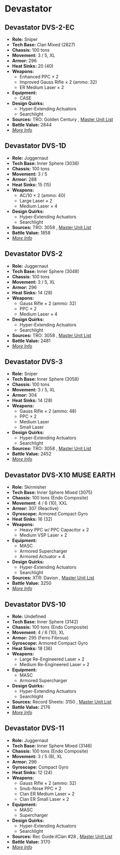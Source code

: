 # Devastator 

## Devastator DVS-2-EC 

- **Role:** Sniper 
- **Tech Base:** Clan Mixed (2827) 
- **Chassis:** 100 tons 
- **Movement:** 3 / 5, XL 
- **Armor:** 296 
- **Heat Sinks:** 20 (40) 
- **Weapons:** 
  - Enhanced PPC × 2 
  - Improved Gauss Rifle × 2 (ammo: 32) 
  - ER Medium Laser × 2 
- **Equipment:** 
  - CASE 
- **Design Quirks:** 
  - Hyper-Extending Actuators 
  - Searchlight 
- **Sources:** TRO: Golden Century , [Master Unit List](http://masterunitlist.info/Unit/Details/7686) 
- **Battle Value:** 2844 
- [*More Info*](devastator/devastator_dvs-2-ec.md) 

## Devastator DVS-1D 

- **Role:** Juggernaut 
- **Tech Base:** Inner Sphere (3036) 
- **Chassis:** 100 tons 
- **Movement:** 3 / 5 
- **Armor:** 288 
- **Heat Sinks:** 15 (15) 
- **Weapons:** 
  - AC/10 × 2 (ammo: 40) 
  - Large Laser × 2 
  - Medium Laser × 4 
- **Design Quirks:** 
  - Hyper-Extending Actuators 
  - Searchlight 
- **Sources:** TRO: 3058 , [Master Unit List](http://masterunitlist.info/Unit/Details/893) 
- **Battle Value:** 1858 
- [*More Info*](devastator/devastator_dvs-1d.md) 

## Devastator DVS-2 

- **Role:** Juggernaut 
- **Tech Base:** Inner Sphere (3048) 
- **Chassis:** 100 tons 
- **Movement:** 3 / 5, XL 
- **Armor:** 296 
- **Heat Sinks:** 14 (28) 
- **Weapons:** 
  - Gauss Rifle × 2 (ammo: 32) 
  - PPC × 2 
  - Medium Laser × 4 
- **Design Quirks:** 
  - Hyper-Extending Actuators 
  - Searchlight 
- **Sources:** TRO: 3058 , [Master Unit List](http://masterunitlist.info/Unit/Details/894) 
- **Battle Value:** 2481 
- [*More Info*](devastator/devastator_dvs-2.md) 

## Devastator DVS-3 

- **Role:** Sniper 
- **Tech Base:** Inner Sphere (3058) 
- **Chassis:** 100 tons 
- **Movement:** 3 / 5, XL 
- **Armor:** 304 
- **Heat Sinks:** 14 (28) 
- **Weapons:** 
  - Gauss Rifle × 2 (ammo: 48) 
  - PPC × 2 
  - Medium Laser 
  - Small Laser 
- **Design Quirks:** 
  - Hyper-Extending Actuators 
  - Searchlight 
- **Sources:** TRO: 3058 , [Master Unit List](http://masterunitlist.info/Unit/Details/895) 
- **Battle Value:** 2452 
- [*More Info*](devastator/devastator_dvs-3.md) 

## Devastator DVS-X10 MUSE EARTH 

- **Role:** Skirmisher 
- **Tech Base:** Inner Sphere Mixed (3075) 
- **Chassis:** 100 tons (Endo Composite) 
- **Movement:** 4 / 6 (10), XXL 
- **Armor:** 307 (Reactive) 
- **Gyroscope:** Armored Compact Gyro 
- **Heat Sinks:** 16 (32) 
- **Weapons:** 
  - Heavy PPC w/ PPC Capacitor × 2 
  - Medium VSP Laser × 2 
- **Equipment:** 
  - MASC 
  - Armored Supercharger 
  - Armored Actuator × 4 
- **Design Quirks:** 
  - Hyper-Extending Actuators 
  - Searchlight 
- **Sources:** XTR: Davion , [Master Unit List](http://masterunitlist.info/Unit/Details/896) 
- **Battle Value:** 3250 
- [*More Info*](devastator/devastator_dvs-x10_muse_earth.md) 

## Devastator DVS-10 

- **Role:** Undefined 
- **Tech Base:** Inner Sphere (3142) 
- **Chassis:** 100 tons (Endo Composite) 
- **Movement:** 4 / 6 (10), XL 
- **Armor:** 295 (Ferro Fibrous) 
- **Gyroscope:** Armored Compact Gyro 
- **Heat Sinks:** 18 (36) 
- **Weapons:** 
  - Large Re-Engineered Laser × 2 
  - Medium Re-Engineered Laser × 2 
- **Equipment:** 
  - MASC 
  - Armored Supercharger 
- **Design Quirks:** 
  - Hyper-Extending Actuators 
  - Searchlight 
- **Sources:** Record Sheets: 3150 , [Master Unit List](http://masterunitlist.info/Unit/Details/7984) 
- **Battle Value:** 2176 
- [*More Info*](devastator/devastator_dvs-10.md) 

## Devastator DVS-11 

- **Role:** Juggernaut 
- **Tech Base:** Inner Sphere Mixed (3146) 
- **Chassis:** 100 tons (Endo Composite) 
- **Movement:** 3 / 5 (8), XL 
- **Armor:** 296 
- **Gyroscope:** Compact Gyro 
- **Heat Sinks:** 12 (24) 
- **Weapons:** 
  - Gauss Rifle × 2 (ammo: 32) 
  - Snub-Nose PPC × 2 
  - Clan ER Medium Laser × 2 
  - Clan ER Small Laser × 2 
- **Equipment:** 
  - MASC 
  - Supercharger 
- **Design Quirks:** 
  - Hyper-Extending Actuators 
  - Searchlight 
- **Sources:** Rec Guide:ilClan #28 , [Master Unit List](http://masterunitlist.info/Unit/Details/9377) 
- **Battle Value:** 3170 
- [*More Info*](devastator/devastator_dvs-11.md) 

